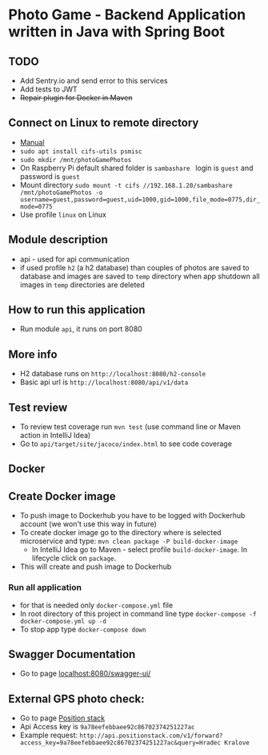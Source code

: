 # Photo Game - Backend Application written in Java with Spring Boot

## TODO
- Add Sentry.io and send error to this services
- Add tests to JWT
- ~~Repair plugin for Docker in Maven~~

## Connect on Linux to remote directory
- [Manual](https://www.linode.com/docs/guides/linux-mount-smb-share/)
- `sudo apt install cifs-utils psmisc`
- `sudo mkdir /mnt/photoGamePhotos`
- On Raspberry Pi default shared folder is `sambashare ` login is `guest` and password is `guest`
- Mount directory `sudo mount -t cifs //192.168.1.20/sambashare /mnt/photoGamePhotos -o username=guest,password=guest,uid=1000,gid=1000,file_mode=0775,dir_mode=0775`
- Use profile `linux` on Linux

## Module description
- api - used for api communication
- if used profile `h2` (a h2 database) than couples of photos are saved to database and images are saved to `temp` directory when app shutdown all images in `temp` directories are deleted

## How to run this application
- Run module `api`, it runs on port 8080

## More info
- H2 database runs on `http://localhost:8080/h2-console`
- Basic api url is `http://localhost:8080/api/v1/data`

## Test review
- To review test coverage run `mvn test` (use command line or Maven action in IntelliJ Idea)
- Go to `api/target/site/jacoco/index.html` to see code coverage

## Docker

## Create Docker image
- To push image to Dockerhub you have to be logged with Dockerhub account (we won't use this way in future)
- To create docker image go to the directory where is selected microservice and type:
`mvn clean package -P build-docker-image`
  - In IntelliJ Idea go to Maven - select profile `build-docker-image`. In lifecycle click on `package`.
- This will create and push image to Dockerhub

### Run all application
- for that is needed only `docker-compose.yml` file
- In root directory of this project in command line type `docker-compose -f docker-compose.yml up -d`
- To stop app type `docker-compose down`

## Swagger Documentation
- Go to page [localhost:8080/swagger-ui/](http://localhost:8080/swagger-ui/)

## External GPS photo check:
- Go to page [Position stack](https://positionstack.com/)
- Api Access key is `9a78eefebbaee92c86702374251227ac`
- Example request: `http://api.positionstack.com/v1/forward?access_key=9a78eefebbaee92c86702374251227ac&query=Hradec Kralove`

